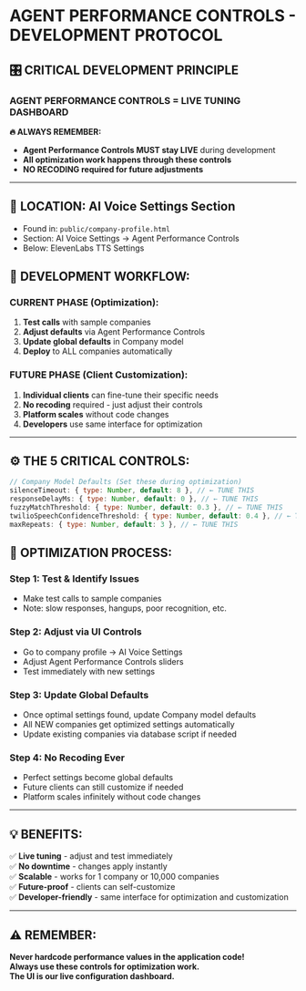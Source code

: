 # AGENT PERFORMANCE CONTROLS - DEVELOPMENT PROTOCOL

## 🎛️ **CRITICAL DEVELOPMENT PRINCIPLE**

### **AGENT PERFORMANCE CONTROLS = LIVE TUNING DASHBOARD**

**🔥 ALWAYS REMEMBER:**
- **Agent Performance Controls MUST stay LIVE** during development
- **All optimization work happens through these controls**
- **NO RECODING required for future adjustments**

---

## 📍 **LOCATION: AI Voice Settings Section**
- Found in: `public/company-profile.html` 
- Section: AI Voice Settings → Agent Performance Controls
- Below: ElevenLabs TTS Settings

## 🎯 **DEVELOPMENT WORKFLOW:**

### **CURRENT PHASE (Optimization):**
1. **Test calls** with sample companies
2. **Adjust defaults** via Agent Performance Controls
3. **Update global defaults** in Company model
4. **Deploy** to ALL companies automatically

### **FUTURE PHASE (Client Customization):**
1. **Individual clients** can fine-tune their specific needs
2. **No recoding** required - just adjust their controls
3. **Platform scales** without code changes
4. **Developers** use same interface for optimization

---

## ⚙️ **THE 5 CRITICAL CONTROLS:**

```javascript
// Company Model Defaults (Set these during optimization)
silenceTimeout: { type: Number, default: 8 }, // ← TUNE THIS
responseDelayMs: { type: Number, default: 0 }, // ← TUNE THIS  
fuzzyMatchThreshold: { type: Number, default: 0.3 }, // ← TUNE THIS
twilioSpeechConfidenceThreshold: { type: Number, default: 0.4 }, // ← TUNE THIS
maxRepeats: { type: Number, default: 3 }, // ← TUNE THIS
```

## 🚀 **OPTIMIZATION PROCESS:**

### **Step 1: Test & Identify Issues**
- Make test calls to sample companies
- Note: slow responses, hangups, poor recognition, etc.

### **Step 2: Adjust via UI Controls**
- Go to company profile → AI Voice Settings
- Adjust Agent Performance Controls sliders
- Test immediately with new settings

### **Step 3: Update Global Defaults**
- Once optimal settings found, update Company model defaults
- All NEW companies get optimized settings automatically
- Update existing companies via database script if needed

### **Step 4: No Recoding Ever**
- Perfect settings become global defaults
- Future clients can still customize if needed
- Platform scales infinitely without code changes

---

## 💡 **BENEFITS:**

✅ **Live tuning** - adjust and test immediately  
✅ **No downtime** - changes apply instantly  
✅ **Scalable** - works for 1 company or 10,000 companies  
✅ **Future-proof** - clients can self-customize  
✅ **Developer-friendly** - same interface for optimization and customization  

---

## ⚠️ **REMEMBER:**
**Never hardcode performance values in the application code!**  
**Always use these controls for optimization work.**  
**The UI is our live configuration dashboard.**
